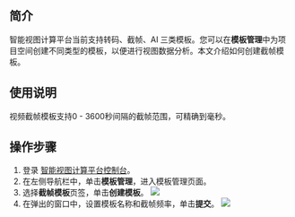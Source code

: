 ## 简介

智能视图计算平台当前支持转码、截帧、AI 三类模板。您可以在**模板管理**中为项目空间创建不同类型的模板，以便进行视图数据分析。本文介绍如何创建截帧模板。

## 使用说明

视频截帧模板支持0 - 3600秒间隔的截帧范围，可精确到毫秒。

## 操作步骤

1. 登录 [智能视图计算平台控制台](https://console.cloud.tencent.com/iss)。
2. 在左侧导航栏中，单击**模板管理**，进入模板管理页面。
3. 选择**截帧模板**页签，单击**创建模板**。
![](https://qcloudimg.tencent-cloud.cn/raw/e593d1533fe3cbd36d8d507acdd3dc93.png)
4. 在弹出的窗口中，设置模板名称和截帧频率，单击**提交**。
![](https://qcloudimg.tencent-cloud.cn/raw/4abc1b95e6ea9998609b9c85e4a3fdbe.png)

